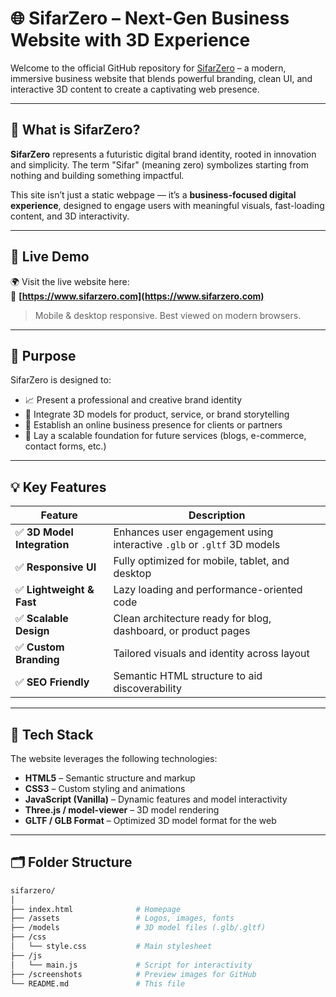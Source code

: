 # 🌐 SifarZero – Next-Gen Business Website with 3D Experience

Welcome to the official GitHub repository for [SifarZero](https://www.sifarzero.com) – a modern, immersive business website that blends powerful branding, clean UI, and interactive 3D content to create a captivating web presence.

---

## 📌 What is SifarZero?

**SifarZero** represents a futuristic digital brand identity, rooted in innovation and simplicity. The term "Sifar" (meaning zero) symbolizes starting from nothing and building something impactful.

This site isn’t just a static webpage — it’s a **business-focused digital experience**, designed to engage users with meaningful visuals, fast-loading content, and 3D interactivity.

---

## 🚀 Live Demo

🌍 Visit the live website here:  
🔗 **[https://www.sifarzero.com](https://www.sifarzero.com)**

> Mobile & desktop responsive. Best viewed on modern browsers.

---

## 🎯 Purpose

SifarZero is designed to:

- 📈 Present a professional and creative brand identity  
- 🎥 Integrate 3D models for product, service, or brand storytelling  
- 💼 Establish an online business presence for clients or partners  
- 🚀 Lay a scalable foundation for future services (blogs, e-commerce, contact forms, etc.)

---

## 💡 Key Features

| Feature | Description |
|--------|-------------|
| ✅ **3D Model Integration** | Enhances user engagement using interactive `.glb` or `.gltf` 3D models |
| ✅ **Responsive UI** | Fully optimized for mobile, tablet, and desktop |
| ✅ **Lightweight & Fast** | Lazy loading and performance-oriented code |
| ✅ **Scalable Design** | Clean architecture ready for blog, dashboard, or product pages |
| ✅ **Custom Branding** | Tailored visuals and identity across layout |
| ✅ **SEO Friendly** | Semantic HTML structure to aid discoverability |

---

## 🧱 Tech Stack

The website leverages the following technologies:

- **HTML5** – Semantic structure and markup
- **CSS3** – Custom styling and animations
- **JavaScript (Vanilla)** – Dynamic features and model interactivity
- **Three.js / model-viewer** – 3D model rendering
- **GLTF / GLB Format** – Optimized 3D model format for the web

---

## 🗂️ Folder Structure

```bash
sifarzero/
│
├── index.html              # Homepage
├── /assets                 # Logos, images, fonts
├── /models                 # 3D model files (.glb/.gltf)
├── /css
│   └── style.css           # Main stylesheet
├── /js
│   └── main.js             # Script for interactivity
├── /screenshots            # Preview images for GitHub
└── README.md               # This file
```
